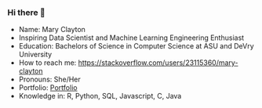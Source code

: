 ### Hi there 👋


- Name: Mary Clayton
- Inspiring Data Scientist and Machine Learning Engineering Enthusiast
- Education: Bachelors of Science in Computer Science at ASU and DeVry University
- How to reach me: https://stackoverflow.com/users/23115360/mary-clayton
- Pronouns: She/Her
- Portfolio: [Portfolio](https://www.datascienceportfol.io/mary_clayton)
- Knowledge in: R, Python, SQL, Javascript, C, Java
